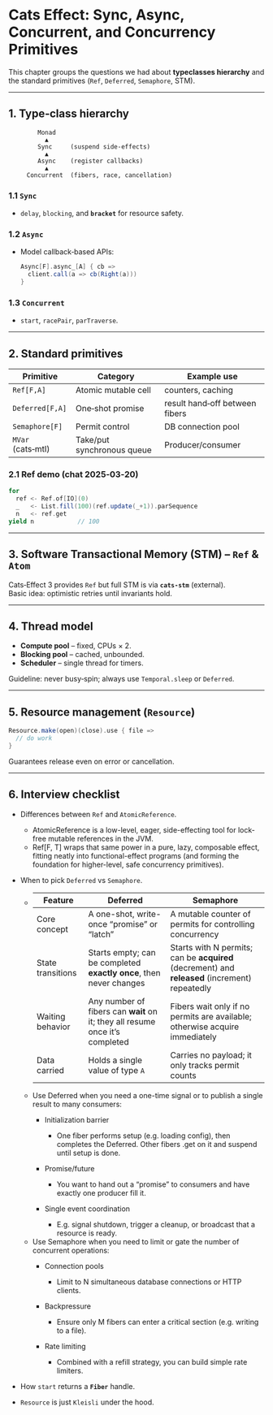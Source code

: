 # Cats Effect: Sync, Async, Concurrent, and Concurrency Primitives

This chapter groups the questions we had about **typeclasses hierarchy** and the standard primitives (`Ref`, `Deferred`, `Semaphore`, STM).

---

## 1. Type‑class hierarchy

```
        Monad
          ▲
        Sync     (suspend side‑effects)
          ▲
        Async    (register callbacks)
          ▲
     Concurrent  (fibers, race, cancellation)
```

### 1.1 `Sync`
* `delay`, `blocking`, and **`bracket`** for resource safety.

### 1.2 `Async`
* Model callback‑based APIs:
  ```scala
  Async[F].async_[A] { cb =>
    client.call(a => cb(Right(a)))
  }
  ```

### 1.3 `Concurrent`
* `start`, `racePair`, `parTraverse`.

---

## 2. Standard primitives

| Primitive | Category | Example use |
|-----------|----------|-------------|
| `Ref[F,A]` | Atomic mutable cell | counters, caching |
| `Deferred[F,A]` | One‑shot promise | result hand‑off between fibers |
| `Semaphore[F]` | Permit control | DB connection pool |
| `MVar` (cats‑mtl) | Take/put synchronous queue | Producer/consumer |

### 2.1 Ref demo (chat 2025‑03‑20)
```scala
for
  ref <- Ref.of[IO](0)
  _   <- List.fill(100)(ref.update(_+1)).parSequence
  n   <- ref.get
yield n            // 100
```

---

## 3. Software Transactional Memory (STM) – `Ref` & `Atom`
Cats‑Effect 3 provides `Ref` but full STM is via **`cats-stm`** (external).  
Basic idea: optimistic retries until invariants hold.

---

## 4. Thread model

* **Compute pool** – fixed, CPUs × 2.  
* **Blocking pool** – cached, unbounded.  
* **Scheduler** – single thread for timers.

Guideline: never busy‑spin; always use `Temporal.sleep` or `Deferred`.

---

## 5. Resource management (`Resource`)

```scala
Resource.make(open)(close).use { file =>
  // do work
}
```
Guarantees release even on error or cancellation.

---

## 6. Interview checklist
* Differences between `Ref` and `AtomicReference`.
  * AtomicReference is a low-level, eager, side-effecting tool for lock-free mutable references in the JVM. 
  * Ref[F, T] wraps that same power in a pure, lazy, composable effect, fitting neatly into functional-effect programs (and forming the foundation for higher-level, safe concurrency primitives).
* When to pick `Deferred` vs `Semaphore`. 
  * | Feature           | Deferred                                                                     | Semaphore                                                                                      |
    | ----------------- | ---------------------------------------------------------------------------- | ---------------------------------------------------------------------------------------------- |
    | Core concept      | A one-shot, write-once “promise” or “latch”                                  | A mutable counter of permits for controlling concurrency                                       |
    | State transitions | Starts empty; can be completed **exactly once**, then never changes          | Starts with N permits; can be **acquired** (decrement) and **released** (increment) repeatedly |
    | Waiting behavior  | Any number of fibers can **wait** on it; they all resume once it’s completed | Fibers wait only if no permits are available; otherwise acquire immediately                    |
    | Data carried      | Holds a single value of type `A`                                             | Carries no payload; it only tracks permit counts                                               |
  * Use Deferred when you need a one-time signal or to publish a single result to many consumers:
    * Initialization barrier 
      * One fiber performs setup (e.g. loading config), then completes the Deferred. Other fibers .get on it and suspend until setup is done.
  
    * Promise/future
      * You want to hand out a “promise” to consumers and have exactly one producer fill it.
  
    * Single event coordination
      * E.g. signal shutdown, trigger a cleanup, or broadcast that a resource is ready.
  * Use Semaphore when you need to limit or gate the number of concurrent operations:
    * Connection pools
      * Limit to N simultaneous database connections or HTTP clients.

    * Backpressure
      * Ensure only M fibers can enter a critical section (e.g. writing to a file).

    * Rate limiting
      * Combined with a refill strategy, you can build simple rate limiters.
  
* How `start` returns a **`Fiber`** handle.  
* `Resource` is just `Kleisli` under the hood.

